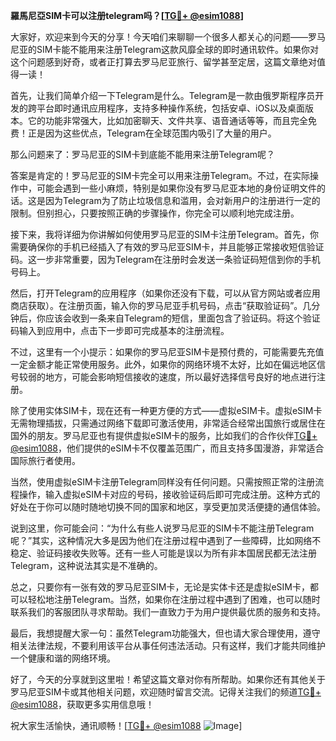 **羅馬尼亞SIM卡可以注册telegram吗？[[TG💪+ @esim1088](https://t.me/s/esim1088)]**

大家好，欢迎来到今天的分享！今天咱们来聊聊一个很多人都关心的问题——罗马尼亚的SIM卡能不能用来注册Telegram这款风靡全球的即时通讯软件。如果你对这个问题感到好奇，或者正打算去罗马尼亚旅行、留学甚至定居，这篇文章绝对值得一读！

首先，让我们简单介绍一下Telegram是什么。Telegram是一款由俄罗斯程序员开发的跨平台即时通讯应用程序，支持多种操作系统，包括安卓、iOS以及桌面版本。它的功能非常强大，比如加密聊天、文件共享、语音通话等等，而且完全免费！正是因为这些优点，Telegram在全球范围内吸引了大量的用户。

那么问题来了：罗马尼亚的SIM卡到底能不能用来注册Telegram呢？

答案是肯定的！罗马尼亚的SIM卡完全可以用来注册Telegram。不过，在实际操作中，可能会遇到一些小麻烦，特别是如果你没有罗马尼亚本地的身份证明文件的话。这是因为Telegram为了防止垃圾信息和滥用，会对新用户的注册进行一定的限制。但别担心，只要按照正确的步骤操作，你完全可以顺利地完成注册。

接下来，我将详细为你讲解如何使用罗马尼亚的SIM卡注册Telegram。首先，你需要确保你的手机已经插入了有效的罗马尼亚SIM卡，并且能够正常接收短信验证码。这一步非常重要，因为Telegram在注册时会发送一条验证码短信到你的手机号码上。

然后，打开Telegram的应用程序（如果你还没有下载，可以从官方网站或者应用商店获取）。在注册页面，输入你的罗马尼亚手机号码，点击“获取验证码”。几分钟后，你应该会收到一条来自Telegram的短信，里面包含了验证码。将这个验证码输入到应用中，点击下一步即可完成基本的注册流程。

不过，这里有一个小提示：如果你的罗马尼亚SIM卡是预付费的，可能需要先充值一定金额才能正常使用服务。此外，如果你的网络环境不太好，比如在偏远地区信号较弱的地方，可能会影响短信接收的速度，所以最好选择信号良好的地点进行注册。

除了使用实体SIM卡，现在还有一种更方便的方式——虚拟eSIM卡。虚拟eSIM卡无需物理插拔，只需通过网络下载即可激活使用，非常适合经常出国旅行或居住在国外的朋友。罗马尼亚也有提供虚拟eSIM卡的服务，比如我们的合作伙伴[TG💪+ @esim1088](https://t.me/s/esim1088)，他们提供的eSIM卡不仅覆盖范围广，而且支持多国漫游，非常适合国际旅行者使用。

当然，使用虚拟eSIM卡注册Telegram同样没有任何问题。只需按照正常的注册流程操作，输入虚拟eSIM卡对应的号码，接收验证码后即可完成注册。这种方式的好处在于你可以随时随地切换不同的国家和地区，享受更加灵活便捷的通信体验。

说到这里，你可能会问：“为什么有些人说罗马尼亚的SIM卡不能注册Telegram呢？”其实，这种情况大多是因为他们在注册过程中遇到了一些障碍，比如网络不稳定、验证码接收失败等。还有一些人可能是误以为所有非本国居民都无法注册Telegram，这种说法其实是不准确的。

总之，只要你有一张有效的罗马尼亚SIM卡，无论是实体卡还是虚拟eSIM卡，都可以轻松地注册Telegram。当然，如果你在注册过程中遇到了困难，也可以随时联系我们的客服团队寻求帮助。我们一直致力于为用户提供最优质的服务和支持。

最后，我想提醒大家一句：虽然Telegram功能强大，但也请大家合理使用，遵守相关法律法规，不要利用该平台从事任何违法活动。只有这样，我们才能共同维护一个健康和谐的网络环境。

好了，今天的分享就到这里啦！希望这篇文章对你有所帮助。如果你还有其他关于罗马尼亚SIM卡或其他相关问题，欢迎随时留言交流。记得关注我们的频道[TG💪+ @esim1088](https://t.me/s/esim1088)，获取更多实用信息哦！

祝大家生活愉快，通讯顺畅！[[TG💪+ @esim1088](https://t.me/s/esim1088) ![Image](https://i.postimg.cc/4NQfJmqS/Snipaste-2025-05-13-00-14-12.png)]